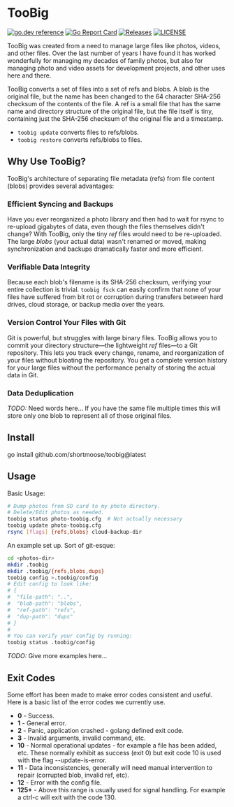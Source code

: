 # TooBig

[![go.dev reference](https://img.shields.io/badge/go.dev-reference-007d9c?logo=go&logoColor=white)](https://pkg.go.dev/github.com/shortmoose/toobig)
[![Go Report Card](https://goreportcard.com/badge/shortmoose/toobig)](https://goreportcard.com/report/shortmoose/toobig)
[![Releases](https://img.shields.io/github/release-pre/shortmoose/toobig.svg?sort=semver)](https://github.com/shortmoose/toobig/releases)
[![LICENSE](https://img.shields.io/github/license/shortmoose/toobig.svg)](https://github.com/shortmoose/toobig/blob/master/LICENSE)

TooBig was created from a need to manage large files like photos, videos, and
other files. Over the last number of years I have found it has worked
wonderfully for managing my decades of family photos, but also for managing
photo and video assets for development projects, and other uses here and there.

TooBig converts a set of files into a set of refs and blobs. A blob is the
original file, but the name has been changed to the 64 character SHA-256
checksum of the contents of the file. A ref is a small file that has the same
name and directory structure of the original file, but the file itself is tiny,
containing just the SHA-256 checksum of the original file and a timestamp.

- `toobig update` converts files to refs/blobs.
- `toobig restore` converts refs/blobs to files.


## Why Use TooBig?

TooBig's architecture of separating file metadata (refs) from file content
(blobs) provides several advantages:

### Efficient Syncing and Backups

Have you ever reorganized a photo library and then had to wait for rsync to
re-upload gigabytes of data, even though the files themselves didn't change?
With TooBig, only the tiny *ref* files would need to be re-uploaded. The large
*blobs* (your actual data) wasn't renamed or moved, making synchronization and
backups dramatically faster and more efficient.

### Verifiable Data Integrity

Because each blob's filename is its SHA-256 checksum, verifying your entire
collection is trivial. `toobig fsck` can easily confirm that none of your files
have suffered from bit rot or corruption during transfers between hard drives,
cloud storage, or backup media over the years.

### Version Control Your Files with Git

Git is powerful, but struggles with large binary files. TooBig allows you to
commit your directory structure—the lightweight *ref* files—to a Git
repository. This lets you track every change, rename, and reorganization of
your files without bloating the repository. You get a complete version history
for your large files without the performance penalty of storing the actual
data in Git.

### Data Deduplication

*TODO:* Need words here... If you have the same file multiple times this will
store only one blob to represent all of those original files.


## Install

go install github.com/shortmoose/toobig@latest


## Usage

Basic Usage:

```bash
# Dump photos from SD card to my photo directory.
# Delete/Edit photos as needed.
toobig status photo-toobig.cfg  # Not actually necessary
toobig update photo-toobig.cfg
rsync [flags] {refs,blobs} cloud-backup-dir
```

An example set up. Sort of git-esque:

```bash
cd <photos-dir>
mkdir .toobig
mkdir .toobig/{refs,blobs,dups}
toobig config >.toobig/config
# Edit config to look like:
# {
#  "file-path": "..",
#  "blob-path": "blobs",
#  "ref-path": "refs",
#  "dup-path": "dups"
# }
#
# You can verify your config by running:
toobig status .toobig/config
```

*TODO:* Give more examples here...


## Exit Codes

Some effort has been made to make error codes consistent and useful. Here is a
basic list of the error codes we currently use.

- **0** - Success.
- **1** - General error.
- **2** - Panic, application crashed - golang defined exit code.
- **3** - Invalid arguments, invalid command, etc.
- **10** - Normal operational updates - for example a file has been added, etc.
  These normally exhibit as success (exit 0) but exit code 10 is used with the
  flag --update-is-error.
- **11** - Data inconsistencies, generally will need manual intervention to
  repair (corrupted blob, invalid ref, etc).
- **12** - Error with the config file.
- **125+** - Above this range is usually used for signal handling. For example
  a ctrl-c will exit with the code 130.
